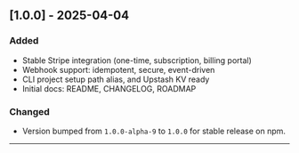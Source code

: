 ## [1.0.0] - 2025-04-04

### Added
- Stable Stripe integration (one-time, subscription, billing portal)
- Webhook support: idempotent, secure, event-driven
- CLI project setup path alias, and Upstash KV ready
- Initial docs: README, CHANGELOG, ROADMAP

### Changed
- Version bumped from `1.0.0-alpha-9` to `1.0.0` for stable release on npm.

---
